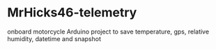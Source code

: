 MrHicks46-telemetry
===================

onboard motorcycle Arduino project to save temperature, gps, relative humidity, datetime and snapshot